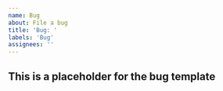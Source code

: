 ```yaml
---
name: Bug
about: File a bug
title: 'Bug: '
labels: 'Bug'
assignees: ''
---
```


## This is a placeholder for the bug template
